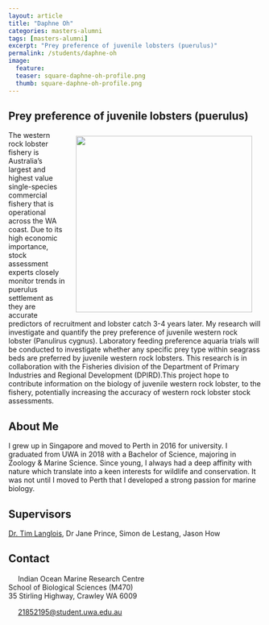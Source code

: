```yaml
---
layout: article
title: "Daphne Oh"
categories: masters-alumni
tags: [masters-alumni]
excerpt: "Prey preference of juvenile lobsters (puerulus)"
permalink: /students/daphne-oh
image:
  feature: 
  teaser: square-daphne-oh-profile.png
  thumb: square-daphne-oh-profile.png
---
```

## Prey preference of juvenile lobsters (puerulus)
<img src='/images/square-daphne-oh-profile.png' align='right' width="350" hspace="20" vspace="10">
The western rock lobster fishery is Australia’s largest and highest value single-species commercial fishery that is operational across the WA coast. Due to its high economic importance, stock assessment experts closely monitor trends in puerulus settlement as they are accurate predictors of recruitment and lobster catch 3-4 years later. My research will investigate and quantify the prey preference of juvenile western rock lobster (Panulirus cygnus). Laboratory feeding preference aquaria trials will be conducted to investigate whether any specific prey type within seagrass beds are preferred by juvenile western rock lobsters. This research is in collaboration with the Fisheries division of the Department of Primary Industries and Regional Development (DPIRD).This project hope to contribute information on the biology of juvenile western rock lobster, to the fishery, potentially increasing the accuracy of western rock lobster stock assessments. 

## About Me
I grew up in Singapore and moved to Perth in 2016 for university. I graduated from UWA in 2018 with a Bachelor of Science, majoring in Zoology & Marine Science. Since young, I always had a deep affinity with nature which translate into a keen interests for wildlife and conservation. It was not until I moved to Perth that I developed a strong passion for marine biology.

## Supervisors
[Dr. Tim Langlois](https://uwamegfisheries.github.io/researchers/tim-langlois/ "Tim Langlois"), Dr Jane Prince, Simon de Lestang, Jason How

## Contact
<img src='/images/icons/building-regular.svg' width="15px"> Indian Ocean Marine Research Centre <br>
School of Biological Sciences (M470)<br>
35 Stirling Highway, Crawley WA 6009</p>

<img src='/images/icons/envelope-regular.svg' width="15px"> <a href="mailto:21852195@student.uwa.edu.au">21852195@student.uwa.edu.au</a><br>
